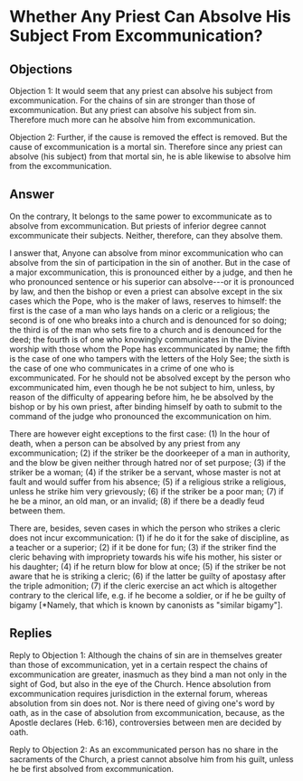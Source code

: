 # Whether Any Priest Can Absolve His Subject From Excommunication?

## Objections

Objection 1: It would seem that any priest can absolve his subject from excommunication. For the chains of sin are stronger than those of excommunication. But any priest can absolve his subject from sin. Therefore much more can he absolve him from excommunication.

Objection 2: Further, if the cause is removed the effect is removed. But the cause of excommunication is a mortal sin. Therefore since any priest can absolve (his subject) from that mortal sin, he is able likewise to absolve him from the excommunication.

## Answer

On the contrary, It belongs to the same power to excommunicate as to absolve from excommunication. But priests of inferior degree cannot excommunicate their subjects. Neither, therefore, can they absolve them.

I answer that, Anyone can absolve from minor excommunication who can absolve from the sin of participation in the sin of another. But in the case of a major excommunication, this is pronounced either by a judge, and then he who pronounced sentence or his superior can absolve---or it is pronounced by law, and then the bishop or even a priest can absolve except in the six cases which the Pope, who is the maker of laws, reserves to himself: the first is the case of a man who lays hands on a cleric or a religious; the second is of one who breaks into a church and is denounced for so doing; the third is of the man who sets fire to a church and is denounced for the deed; the fourth is of one who knowingly communicates in the Divine worship with those whom the Pope has excommunicated by name; the fifth is the case of one who tampers with the letters of the Holy See; the sixth is the case of one who communicates in a crime of one who is excommunicated. For he should not be absolved except by the person who excommunicated him, even though he be not subject to him, unless, by reason of the difficulty of appearing before him, he be absolved by the bishop or by his own priest, after binding himself by oath to submit to the command of the judge who pronounced the excommunication on him.

There are however eight exceptions to the first case: (1) In the hour of death, when a person can be absolved by any priest from any excommunication; (2) if the striker be the doorkeeper of a man in authority, and the blow be given neither through hatred nor of set purpose; (3) if the striker be a woman; (4) if the striker be a servant, whose master is not at fault and would suffer from his absence; (5) if a religious strike a religious, unless he strike him very grievously; (6) if the striker be a poor man; (7) if he be a minor, an old man, or an invalid; (8) if there be a deadly feud between them.

There are, besides, seven cases in which the person who strikes a cleric does not incur excommunication: (1) if he do it for the sake of discipline, as a teacher or a superior; (2) if it be done for fun; (3) if the striker find the cleric behaving with impropriety towards his wife his mother, his sister or his daughter; (4) if he return blow for blow at once; (5) if the striker be not aware that he is striking a cleric; (6) if the latter be guilty of apostasy after the triple admonition; (7) if the cleric exercise an act which is altogether contrary to the clerical life, e.g. if he become a soldier, or if he be guilty of bigamy [*Namely, that which is known by canonists as "similar bigamy"].

## Replies

Reply to Objection 1: Although the chains of sin are in themselves greater than those of excommunication, yet in a certain respect the chains of excommunication are greater, inasmuch as they bind a man not only in the sight of God, but also in the eye of the Church. Hence absolution from excommunication requires jurisdiction in the external forum, whereas absolution from sin does not. Nor is there need of giving one's word by oath, as in the case of absolution from excommunication, because, as the Apostle declares (Heb. 6:16), controversies between men are decided by oath.

Reply to Objection 2: As an excommunicated person has no share in the sacraments of the Church, a priest cannot absolve him from his guilt, unless he be first absolved from excommunication.